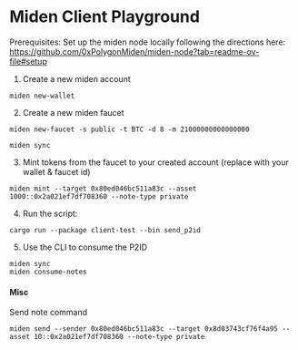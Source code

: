 # Miden Client Playground 

Prerequisites: Set up the miden node locally following the directions here: https://github.com/0xPolygonMiden/miden-node?tab=readme-ov-file#setup


1) Create a new miden account
```
miden new-wallet
```

2) Create a new miden faucet
```
miden new-faucet -s public -t BTC -d 8 -m 21000000000000000
```

```
miden sync
```

3) Mint tokens from the faucet to your created account (replace with your wallet & faucet id)
```
miden mint --target 0x80ed046bc511a83c --asset 1000::0x2a021ef7df708360 --note-type private 
```

4) Run the script: 
```
cargo run --package client-test --bin send_p2id
```

5) Use the CLI to consume the P2ID

```
miden sync
miden consume-notes
```


#### Misc

Send note command
```
miden send --sender 0x80ed046bc511a83c --target 0x8d03743cf76f4a95 --asset 10::0x2a021ef7df708360 --note-type private
```
